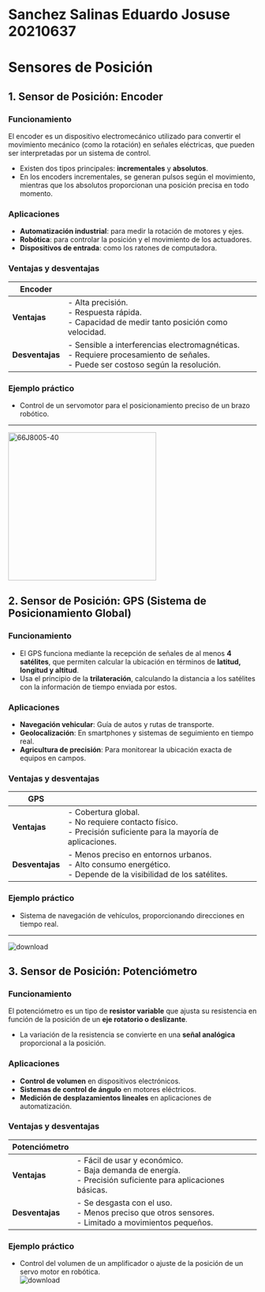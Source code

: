 # Sanchez Salinas Eduardo Josuse 20210637
# Sensores de Posición  

## 1. Sensor de Posición: Encoder  

### Funcionamiento  
El encoder es un dispositivo electromecánico utilizado para convertir el movimiento mecánico (como la rotación) en señales eléctricas, que pueden ser interpretadas por un sistema de control.  
- Existen dos tipos principales: **incrementales** y **absolutos**.  
- En los encoders incrementales, se generan pulsos según el movimiento, mientras que los absolutos proporcionan una posición precisa en todo momento.  

### Aplicaciones  
- **Automatización industrial**: para medir la rotación de motores y ejes.  
- **Robótica**: para controlar la posición y el movimiento de los actuadores.  
- **Dispositivos de entrada**: como los ratones de computadora.  

### Ventajas y desventajas  
| **Encoder** |   |
|------------|-----------------------------|
| **Ventajas** | - Alta precisión.  <br> - Respuesta rápida.  <br> - Capacidad de medir tanto posición como velocidad. |
| **Desventajas** | - Sensible a interferencias electromagnéticas.  <br> - Requiere procesamiento de señales.  <br> - Puede ser costoso según la resolución. |


### Ejemplo práctico  
- Control de un servomotor para el posicionamiento preciso de un brazo robótico.  

---
<img src="https://github.com/user-attachments/assets/e50a48e0-2b94-478f-a9d3-265ec548e331" alt="66J8005-40" width="300">


## 2. Sensor de Posición: GPS (Sistema de Posicionamiento Global)  

### Funcionamiento  
- El GPS funciona mediante la recepción de señales de al menos **4 satélites**, que permiten calcular la ubicación en términos de **latitud, longitud y altitud**.  
- Usa el principio de la **trilateración**, calculando la distancia a los satélites con la información de tiempo enviada por estos.  

### Aplicaciones  
- **Navegación vehicular**: Guía de autos y rutas de transporte.  
- **Geolocalización**: En smartphones y sistemas de seguimiento en tiempo real.  
- **Agricultura de precisión**: Para monitorear la ubicación exacta de equipos en campos.  

### Ventajas y desventajas 

| **GPS** |   |
|------------|-----------------------------|
| **Ventajas** | - Cobertura global.  <br> - No requiere contacto físico.  <br> - Precisión suficiente para la mayoría de aplicaciones. |
| **Desventajas** | - Menos preciso en entornos urbanos.  <br> - Alto consumo energético.  <br> - Depende de la visibilidad de los satélites. |


### Ejemplo práctico  
- Sistema de navegación de vehículos, proporcionando direcciones en tiempo real.  

---
![download](https://github.com/user-attachments/assets/115d857a-5c2c-46ca-9f26-f59f856a21ef)

## 3. Sensor de Posición: Potenciómetro  

### Funcionamiento  
El potenciómetro es un tipo de **resistor variable** que ajusta su resistencia en función de la posición de un **eje rotatorio o deslizante**.  
- La variación de la resistencia se convierte en una **señal analógica** proporcional a la posición.  

### Aplicaciones  
- **Control de volumen** en dispositivos electrónicos.  
- **Sistemas de control de ángulo** en motores eléctricos.  
- **Medición de desplazamientos lineales** en aplicaciones de automatización.  

### Ventajas y desventajas  

| **Potenciómetro** |   |
|-------------------|-----------------------------|
| **Ventajas** | - Fácil de usar y económico.  <br> - Baja demanda de energía.  <br> - Precisión suficiente para aplicaciones básicas. |
| **Desventajas** | - Se desgasta con el uso.  <br> - Menos preciso que otros sensores.  <br> - Limitado a movimientos pequeños. |

### Ejemplo práctico  
- Control del volumen de un amplificador o ajuste de la posición de un servo motor en robótica.  
![download](https://github.com/user-attachments/assets/adfed6dc-0318-4fb6-95ce-c84a95831aec)




